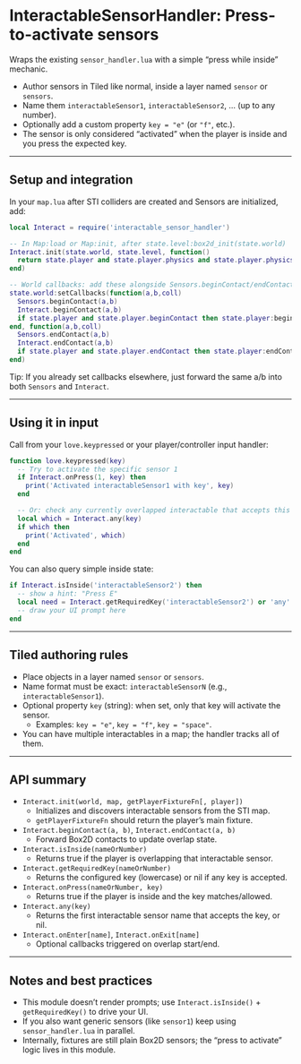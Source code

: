 # InteractableSensorHandler: Press-to-activate sensors

Wraps the existing `sensor_handler.lua` with a simple “press while inside” mechanic.

- Author sensors in Tiled like normal, inside a layer named `sensor` or `sensors`.
- Name them `interactableSensor1`, `interactableSensor2`, … (up to any number).
- Optionally add a custom property `key = "e"` (or `"f"`, etc.).
- The sensor is only considered “activated” when the player is inside and you press the expected key.

---

## Setup and integration

In your `map.lua` after STI colliders are created and Sensors are initialized, add:

```lua
local Interact = require('interactable_sensor_handler')

-- In Map:load or Map:init, after state.level:box2d_init(state.world)
Interact.init(state.world, state.level, function()
  return state.player and state.player.physics and state.player.physics.fixture or nil
end)

-- World callbacks: add these alongside Sensors.beginContact/endContact
state.world:setCallbacks(function(a,b,coll)
  Sensors.beginContact(a,b)
  Interact.beginContact(a,b)
  if state.player and state.player.beginContact then state.player:beginContact(a,b,coll) end
end, function(a,b,coll)
  Sensors.endContact(a,b)
  Interact.endContact(a,b)
  if state.player and state.player.endContact then state.player:endContact(a,b,coll) end
end)
```

Tip: If you already set callbacks elsewhere, just forward the same a/b into both `Sensors` and `Interact`.

---

## Using it in input

Call from your `love.keypressed` or your player/controller input handler:

```lua
function love.keypressed(key)
  -- Try to activate the specific sensor 1
  if Interact.onPress(1, key) then
    print('Activated interactableSensor1 with key', key)
  end

  -- Or: check any currently overlapped interactable that accepts this key
  local which = Interact.any(key)
  if which then
    print('Activated', which)
  end
end
```

You can also query simple inside state:

```lua
if Interact.isInside('interactableSensor2') then
  -- show a hint: "Press E"
  local need = Interact.getRequiredKey('interactableSensor2') or 'any'
  -- draw your UI prompt here
end
```

---

## Tiled authoring rules

- Place objects in a layer named `sensor` or `sensors`.
- Name format must be exact: `interactableSensorN` (e.g., `interactableSensor1`).
- Optional property `key` (string): when set, only that key will activate the sensor.
  - Examples: `key = "e"`, `key = "f"`, `key = "space"`.
- You can have multiple interactables in a map; the handler tracks all of them.

---

## API summary

- `Interact.init(world, map, getPlayerFixtureFn[, player])`
  - Initializes and discovers interactable sensors from the STI map.
  - `getPlayerFixtureFn` should return the player’s main fixture.
- `Interact.beginContact(a, b)`, `Interact.endContact(a, b)`
  - Forward Box2D contacts to update overlap state.
- `Interact.isInside(nameOrNumber)`
  - Returns true if the player is overlapping that interactable sensor.
- `Interact.getRequiredKey(nameOrNumber)`
  - Returns the configured key (lowercase) or nil if any key is accepted.
- `Interact.onPress(nameOrNumber, key)`
  - Returns true if the player is inside and the key matches/allowed.
- `Interact.any(key)`
  - Returns the first interactable sensor name that accepts the key, or nil.
- `Interact.onEnter[name]`, `Interact.onExit[name]`
  - Optional callbacks triggered on overlap start/end.

---

## Notes and best practices

- This module doesn’t render prompts; use `Interact.isInside()` + `getRequiredKey()` to drive your UI.
- If you also want generic sensors (like `sensor1`) keep using `sensor_handler.lua` in parallel.
- Internally, fixtures are still plain Box2D sensors; the “press to activate” logic lives in this module.
